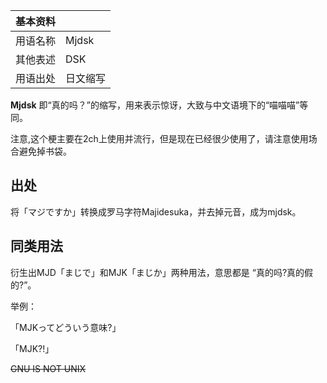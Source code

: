 |  **基本资料**  ||
|---|---|
|用语名称  |  Mjdsk   |
|其他表述  |  DSK   |
|用语出处  |  日文缩写   |
  
**Mjdsk** 即“真的吗？”的缩写，用来表示惊讶，大致与中文语境下的“喵喵喵”等同。

注意,这个梗主要在2ch上使用并流行，但是现在已经很少使用了，请注意使用场合避免掉书袋。

##  出处

将「マジですか」转换成罗马字符Majidesuka，并去掉元音，成为mjdsk。

##  同类用法

衍生出MJD「まじで」和MJK「まじか」两种用法，意思都是 “真的吗?真的假的?”。

举例：

「MJKってどういう意味?」

「MJK?!」

~~GNU IS NOT UNIX~~

